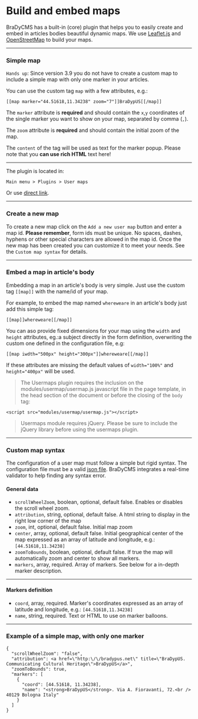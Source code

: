 # Build and embed maps

BraDyCMS has a built-in (core) plugin that helps you to easily create and embed 
in articles bodies beautiful dynamic maps. We use [Leaflet.js](http://leafletjs.com) 
and [OpenStreetMap](http://osm.org) to build your maps.

---

### Simple map

`Hands up`: Since version 3.9 you do not have to create a custom map to include a 
simple map with only one marker in your articles.

You can use the custom tag `map` with a few attributes, e.g.:

    [[map marker="44.51618,11.34238" zoom="7"]]BraDypUS[[/map]]

The `marker` attribute is **required** and should contain the `x`,`y` coordinates of 
the single marker you want to show on your map, separated by comma (`,`).

The `zoom` attribute is **required** and should contain the initial zoom of the map.

The `content` of the tag will be used as text for the marker popup. Please note that
you **can use rich HTML** text here!

---

The plugin is located in: 

    Main menu > Plugins > User maps
Or use [direct link](#usermap/view).

---

### Create a new map

To create a new map click on the `Add a new user map` button and enter a map id.
**Please remember**, form ids must be unique. No spaces, dashes, hyphens or 
other special characters are allowed in the map id. Once the new map has been 
created you can customize it to meet your needs. See the `Custom map syntax` for
details.

---

### Embed a map in article's body

Embedding a map in an article's body is very simple. Just use the custom tag 
`[[map]]` with the name/id of your map.

For example, to embed the map named `whereweare` in an article's body just 
add this simple tag:

    [[map]]whereweare[[/map]]
You can aso provide fixed dimensions for your map using the `width` and `height`
attributes, eg.:a subject directly in the form definition, overwriting 
the custom one defined in the configuration file, e.g:

    [[map iwdth="500px" height="300px"]]whereweare[[/map]]
If these attributes are missing the default values of `width="100%"` and `height="400px"`
will be used.

> The Usermaps plugin requires the inclusion on the modules/usermap/usermap.js
javascript file in the page template, in the head section of the document 
or before the closing of the `body` tag:

    <script src="modules/usermap/usermap.js"></script>

> Usermaps module requires jQuery. Please be sure to include the jQuery library
before using the usermaps plugin.

---

### Custom map syntax
The configuration of a user map must follow a simple but rigid syntax. 
The configuration file must be a valid [json file](http://www.json.org/). 
BraDyCMS integrates a real-time validator to help finding any syntax error.


#### General data

- `scrollWheelZoom`, boolean, optional, default false. Enables or disables 
the scroll wheel zoom.
- `attribution`, string, optional, default false. A html string to display 
in the right low corner of the map
- `zoom`, int, optional, default false. Initial map zoom
- `center`, array, optional, default false. Initial geographical center of the 
map expressed as an array of latitude and longitude, e.g.: `[44.51618,11.34238]`
- `zoomToBounds`, boolean, optional, default false. If true the map will 
automatically zoom and center to show all markers.
- `markers`, array, required. Array of markers. See below for a in-depth marker description.

---

#### Markers definition

- `coord`, array, required. Marker's coordinates expressed as an array of 
latitude and longitude, e.g.: `[44.51618,11.34238]`
- `name`, string, required. Text or HTML to use on marker balloons.

---

### Example of a simple map, with only one marker

    {
      "scrollWheelZoom": "false",
      "attribution": <a href=\"http:\/\/bradypus.net\" title=\"BraDypUS. Communicating Cultural Heritage\">BraDypUS</a>",
      "zoomToBounds": true,
      "markers": [
        {
          "coord": [44.51618, 11.34238],
          "name": "<strong>BraDypUS</strong>. Via A. Fioravanti, 72.<br /> 40129 Bologna Italy"
        }
      ]
    }
